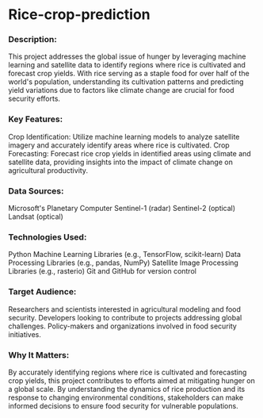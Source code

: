 # Rice-crop-prediction

### Description:
This project addresses the global issue of hunger by leveraging machine learning and satellite data to identify regions where rice is cultivated and forecast crop yields. With rice serving as a staple food for over half of the world's population, understanding its cultivation patterns and predicting yield variations due to factors like climate change are crucial for food security efforts.

### Key Features:
Crop Identification: Utilize machine learning models to analyze satellite imagery and accurately identify areas where rice is cultivated.
Crop Forecasting: Forecast rice crop yields in identified areas using climate and satellite data, providing insights into the impact of climate change on agricultural productivity.

### Data Sources:
Microsoft's Planetary Computer
Sentinel-1 (radar)
Sentinel-2 (optical)
Landsat (optical)

### Technologies Used:
Python
Machine Learning Libraries (e.g., TensorFlow, scikit-learn)
Data Processing Libraries (e.g., pandas, NumPy)
Satellite Image Processing Libraries (e.g., rasterio)
Git and GitHub for version control

### Target Audience:
Researchers and scientists interested in agricultural modeling and food security.
Developers looking to contribute to projects addressing global challenges.
Policy-makers and organizations involved in food security initiatives.

### Why It Matters:
By accurately identifying regions where rice is cultivated and forecasting crop yields, this project contributes to efforts aimed at mitigating hunger on a global scale. By understanding the dynamics of rice production and its response to changing environmental conditions, stakeholders can make informed decisions to ensure food security for vulnerable populations.
